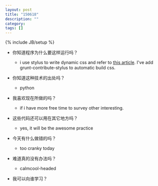 ```yaml
---
layout: post
title: "150618"
description: ""
category: 
tags: []
---
```

{% include JB/setup %}

* 你知道程序为什么要这样运行吗？
  * i use stylus to write dynamic css and refer to [this article](http://blog.teamtreehouse.com/getting-started-stylus). I've add grunt-contribute-stylus to automatic build css.
    
* 你知道这种技术的出处吗？
  * python

* 我喜欢现在所做的吗？
  * if i have more free time to survey other interesting.

* 这些代码还可以用在其它地方吗？
  * yes, it will be the awesome practice

* 今天有什么做错的吗？
  * too cranky today

* 难道真的没有办法吗？
  * calmcool-headed 

* 我可以向谁学习？
 

